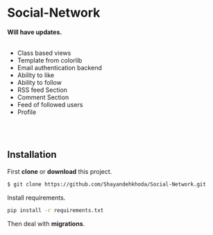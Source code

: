 # Social-Network

**Will have updates.<br>**
<br>
- Class based views<br>
- Template from colorlib<br>
- Email authentication backend
- Ability to like
- Ability to follow
- RSS feed Section
- Comment Section
- Feed of followed users
- Profile
<br>
<br>

##  Installation
First **clone** or **download** this project.
```sh
$ git clone https://github.com/Shayandehkhoda/Social-Network.git
```

Install requirements.
```sh
pip install -r requirements.txt
```
Then deal with **migrations**.